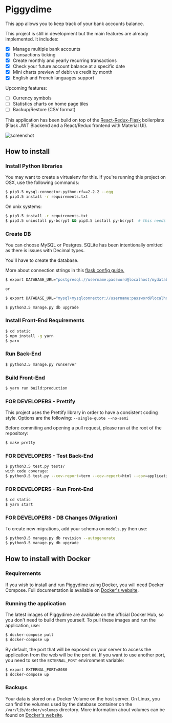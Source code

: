 # Piggydime #

This app allows you to keep track of your bank accounts balance.

This project is still in development but the main features are already implemented. It includes:

 * [x] Manage multiple bank accounts
 * [x] Transactions ticking
 * [x] Create monthly and yearly recurring transactions
 * [x] Check your future account balance at a specific date
 * [x] Mini charts preview of debit vs credit by month
 * [x] English and French languages support

 Upcoming features:

 * [ ] Currency symbols
 * [ ] Statistics charts on home page tiles
 * [ ] Backup/Restore (CSV format)

This application has been build on top of the [React-Redux-Flask](https://github.com/dternyak/React-Redux-Flask) boilerplate (Flask JWT Blackend and a React/Redux frontend with Material UI).

![screenshot](https://i.imgur.com/5xNSlpO.png)

## How to install

### Install Python libraries
You may want to create a virtualenv for this.
If you're running this project on OSX, use the following commands:
```sh
$ pip3.5 mysql-connector-python-rf==2.2.2 --egg
$ pip3.5 install -r requirements.txt
```
On unix systems:
```sh
$ pip3.5 install -r requirements.txt
$ pip3.5 uninstall py-bcrypt && pip3.5 install py-bcrypt  # this needs to be fixed
```

### Create DB

You can choose MySQL or Postgres.
SQLite has been intentionally omitted as there is issues with Decimal types.

You'll have to create the database.

More about connection strings in this [flask config guide.](http://flask-sqlalchemy.pocoo.org/2.1/config/)

```sh
$ export DATABASE_URL="postgresql://username:password@localhost/mydatabase"

or

$ export DATABASE_URL="mysql+mysqlconnector://username:password@localhost/mydatabase"

$ python3.5 manage.py db upgrade
```

### Install Front-End Requirements
```sh
$ cd static
$ npm install -g yarn
$ yarn
```

### Run Back-End

```sh
$ python3.5 manage.py runserver
```

### Build Front-End

```sh
$ yarn run build:production
```

### FOR DEVELOPERS -  Prettify

This project uses the Prettify library in order to have a consistent coding style.
Options are the following: `--single-quote --no-semi`

Before commiting and opening a pull request, please run at the root of the repository:

```sh
$ make pretty
```

### FOR DEVELOPERS - Test Back-End

```sh
$ python3.5 test.py tests/
with code coverage:
$ python3.5 test.py --cov-report=term --cov-report=html --cov=application/ tests/
```

### FOR DEVELOPERS -  Run Front-End

```sh
$ cd static
$ yarn start
```

### FOR DEVELOPERS - DB Changes (Migration)

To create new migrations, add your schema on `models.py` then use:

```sh
$ python3.5 manage.py db revision --autogenerate
$ python3.5 manage.py db upgrade
```

## How to install with Docker

### Requirements

If you wish to install and run Piggydime using Docker, you will need Docker Compose.
Full documentation is available on [Docker's website](https://docs.docker.com/compose/).

### Running the application

The latest images of Piggydime are available on the official Docker Hub, so you don't need to build them yourself.
To pull these images and run the application, use:

```sh
$ docker-compose pull
$ docker-compose up
```

By default, the port that will be exposed on your server to access the application from the web will be the port `80`.
If you want to use another port, you need to set the `EXTERNAL_PORT` environment variable:

```sh
$ export EXTERNAL_PORT=8080
$ docker-compose up
```

### Backups

Your data is stored on a Docker Volume on the host server.
On Linux, you can find the volumes used by the database container on the `/var/lib/docker/volumes` directory.
More information about volumes can be found on [Docker's website](https://docs.docker.com/engine/tutorials/dockervolumes/).

